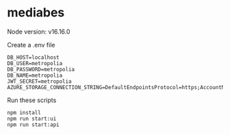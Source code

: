 # mediabes
Node version: v16.16.0


Create a .env file
```
DB_HOST=localhost
DB_USER=metropolia
DB_PASSWORD=metropolia
DB_NAME=metropolia
JWT_SECRET=metropolia
AZURE_STORAGE_CONNECTION_STRING=DefaultEndpointsProtocol=https;AccountName=mediabes;AccountKey=RDYhoOWoW6GpUmsy2lwdrZY6Xj90dhP+h89Zq+xwhhfO59kL+j/8B0Ghcv9jsCshLcVVsacB6PS/+AStM/Gnyw==;EndpointSuffix=core.windows.net

```

Run these scripts


    npm install
    npm run start:ui
    npm run start:api


